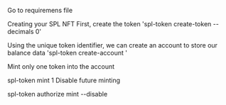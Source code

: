 Go to requiremens file

Creating your SPL NFT
First, create the token
'spl-token create-token --decimals 0'

Using the unique token identifier, we can create an account to store our balance data
'spl-token create-account <token-identifier>'

Mint only one token into the account

spl-token mint <token-identifier> 1 <token-account>
Disable future minting

spl-token authorize <token-identifier> mint --disable